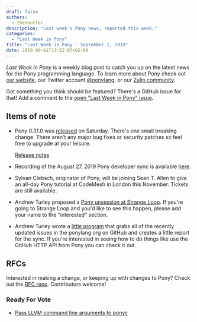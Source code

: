 ```yaml
---
draft: false
authors:
  - theobutler
description: "Last week's Pony news, reported this week."
categories:
  - "Last Week in Pony"
title: "Last Week in Pony - September 1, 2019"
date: 2019-09-01T13:52:07+02:00
---
```

_Last Week In Pony_ is a weekly blog post to catch you up on the latest news for the Pony programming language. To learn more about Pony check out [our website](https://ponylang.io), our Twitter account [@ponylang](https://twitter.com/ponylang), or our [Zulip community](https://ponylang.zulipchat.com).

Got something you think should be featured? There's a GitHub issue for that! Add a comment to the [open "Last Week in Pony" issue](https://github.com/ponylang/ponylang.github.io/issues?q=is%3Aissue+is%3Aopen+label%3Alast-week-in-pony).

<!-- more -->

## Items of note

- Pony 0.31.0 was [released](https://github.com/ponylang/ponyc/releases/tag/0.31.0) on Saturday. There's one small breaking change. There aren't any major bug fixes or security patches so feel free to upgrade at your leisure.

    [Release notes](https://github.com/ponylang/ponyc/releases/tag/0.31.0)

- Recording of the August 27, 2019 Pony developer sync is available [here](https://vimeo.com/915530831).

- Sylvan Clebsch, originator of Pony, will be joining Sean T. Allen to give an all-day Pony tutorial at CodeMesh in London this November. Tickets are still available.

- Andrew Turley proposed a [Pony unsession at Strange Loop](https://github.com/strangeloop/StrangeLoop2019/wiki/Unsessions#getting-in-the-saddle-with-the-pony-programming-language). If you're going to Strange Loop and you'd like to see this happen, please add your name to the "interested" section.

- Andrew Turley wrote a [little program](https://github.com/aturley/pony-sync-helper) that grabs all of the recently updated issues in the ponylang org on GitHub and creates a little report for the sync. If you're interested in seeing how to do things like use the GitHub HTTP API from Pony you can check it out.

## RFCs

Interested in making a change, or keeping up with changes to Pony? Check out the [RFC repo](https://github.com/ponylang/rfcs). Contributors welcome!

### Ready For Vote

- [Pass LLVM command line arguments to ponyc](https://github.com/ponylang/rfcs/pull/153)
